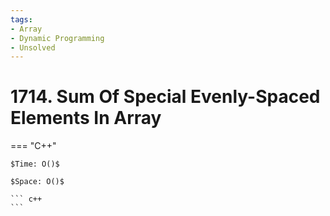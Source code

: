 ```yaml
---
tags:
- Array
- Dynamic Programming
- Unsolved
---
```



# 1714. Sum Of Special Evenly-Spaced Elements In Array

=== "C++"

    $Time: O()$

    $Space: O()$

    ``` c++
    ```